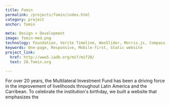 ```yaml
---
title: Fomin
permalink: /projects/fomin/index.html
category: project
anchor: fomin

meta: Design + Development
image: fomin-med.png
technology: Foundation, Verite Timeline, WooSlider, Morris.js, Compass
keywords: One-page, Responsive, Mobile-first, Static website
project_link:
  href: http://www5.iadb.org/mif/mif20/
  text: 20.fomin.org

---
```

For over 20 years, the Multilateral Investment Fund has been a driving force in the improvement of livelihoods throughout Latin America and the Carribean. To celebrate the institution's birthday, we built a website that emphasizes the 